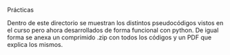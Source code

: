 Prácticas

Dentro de este directorio se muestran los distintos pseudocódigos vistos en el curso pero ahora desarrollados de forma funcional con python.
De igual forma se anexa un comprimido .zip con todos los códigos y un PDF que explica los mismos.
